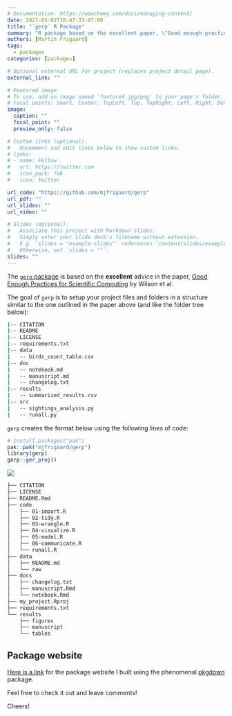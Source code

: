 ```yaml
---
# Documentation: https://wowchemy.com/docs/managing-content/
date: 2021-05-02T18:47:33-07:00
title: "`gerp` R Package"
summary: "R package based on the excellent paper, \"Good enough practices for scientific computing\" (in R)"
authors: [Martin Frigaard]
tags:
  - packages
categories: [packages]

# Optional external URL for project (replaces project detail page).
external_link: ""

# Featured image
# To use, add an image named `featured.jpg/png` to your page's folder.
# Focal points: Smart, Center, TopLeft, Top, TopRight, Left, Right, BottomLeft, Bottom, BottomRight.
image:
  caption: ""
  focal_point: ""
  preview_only: false

# Custom links (optional).
#   Uncomment and edit lines below to show custom links.
# links:
# - name: Follow
#   url: https://twitter.com
#   icon_pack: fab
#   icon: twitter

url_code: "https://github.com/mjfrigaard/gerp"
url_pdf: ""
url_slides: ""
url_video: ""

# Slides (optional).
#   Associate this project with Markdown slides.
#   Simply enter your slide deck's filename without extension.
#   E.g. `slides = "example-slides"` references `content/slides/example-slides.md`.
#   Otherwise, set `slides = ""`.
slides: ""
---
```


The [`gerp` package](https://github.com/mjfrigaard/gerp) is based on the **excellent** advice in the
paper, [Good Enough Practices for Scientific Computing](https://swcarpentry.github.io/good-enough-practices-in-scientific-computing/)
by Wilson et al. 

The goal of `gerp` is to setup your project files and folders in a 
structure similar to the one outlined in the paper above (and like the folder tree below): 

```bash
|-- CITATION
|-- README
|-- LICENSE
|-- requirements.txt
|-- data
|   -- birds_count_table.csv
|-- doc
|   -- notebook.md
|   -- manuscript.md
|   -- changelog.txt
|-- results
|   -- summarized_results.csv
|-- src
|   -- sightings_analysis.py
|   -- runall.py
```

`gerp` creates the format below using the following lines of code: 

```r
# install.packages("pak")
pak::pak("mjfrigaard/gerp")
library(gerp)
gerp::ger_proj()
```

![](https://mjfrigaard.github.io/gerp/reference/figures/new_ger_proj.gif)

```bash
├── CITATION
├── LICENSE
├── README.Rmd
├── code
│   ├── 01-import.R
│   ├── 02-tidy.R
│   ├── 03-wrangle.R
│   ├── 04-visualize.R
│   ├── 05-model.R
│   ├── 06-communicate.R
│   └── runall.R
├── data
│   ├── README.md
│   └── raw
├── docs
│   ├── changelog.txt
│   ├── manuscript.Rmd
│   └── notebook.Rmd
├── my_project.Rproj
├── requirements.txt
└── results
    ├── figures
    ├── manuscript
    └── tables
```

## Package website 

[Here is a link](https://mjfrigaard.github.io/gerp/) for the package website I built using the phenomenal [pkgdown](https://pkgdown.r-lib.org/) package. 

Feel free to check it out and leave comments! 

Cheers! 

